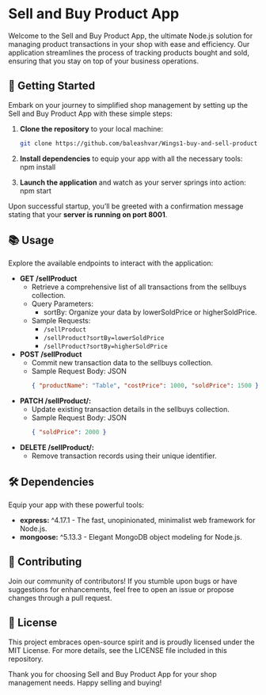 # Sell and Buy Product App

Welcome to the Sell and Buy Product App, the ultimate Node.js solution for managing product transactions in your shop with ease and efficiency. Our application streamlines the process of tracking products bought and sold, ensuring that you stay on top of your business operations.

## 🚀 Getting Started

Embark on your journey to simplified shop management by setting up the Sell and Buy Product App with these simple steps:

1. **Clone the repository** to your local machine:
   ```bash
   git clone https://github.com/baleashvar/Wings1-buy-and-sell-product

2. **Install dependencies** to equip your app with all the necessary tools:
npm install

3. **Launch the application** and watch as your server springs into action:
npm start


Upon successful startup, you’ll be greeted with a confirmation message stating that your **server is running on port 8001**.


## 📚 Usage

Explore the available endpoints to interact with the application:

- **GET /sellProduct**
  - Retrieve a comprehensive list of all transactions from the sellbuys collection.
  - Query Parameters:
    - sortBy: Organize your data by lowerSoldPrice or higherSoldPrice.
  - Sample Requests:
    - `/sellProduct`
    - `/sellProduct?sortBy=lowerSoldPrice`
    - `/sellProduct?sortBy=higherSoldPrice`
- **POST /sellProduct**
  - Commit new transaction data to the sellbuys collection.
  - Sample Request Body: JSON
    ```json
    { "productName": "Table", "costPrice": 1000, "soldPrice": 1500 }
    ```
- **PATCH /sellProduct/:**
  - Update existing transaction details in the sellbuys collection.
  - Sample Request Body: JSON
    ```json
    { "soldPrice": 2000 }
    ```
- **DELETE /sellProduct/:**
  - Remove transaction records using their unique identifier.
## 🛠 Dependencies
Equip your app with these powerful tools:

- **express:** ^4.17.1 - The fast, unopinionated, minimalist web framework for Node.js.
- **mongoose:** ^5.13.3 - Elegant MongoDB object modeling for Node.js.

## 🤝 Contributing

Join our community of contributors! If you stumble upon bugs or have suggestions for enhancements, feel free to open an issue or propose changes through a pull request.

## 📄 License

This project embraces open-source spirit and is proudly licensed under the MIT License. For more details, see the LICENSE file included in this repository.

Thank you for choosing Sell and Buy Product App for your shop management needs. Happy selling and buying!

